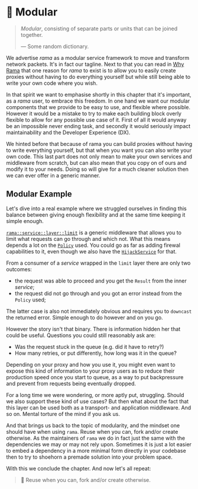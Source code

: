 # 🧱 Modular

> _Modular_, consisting of separate parts or units that can be joined together.
>
> — Some random dictionary.

We advertise _rama_ as a modular service framework to move and transform network packets. It's in fact our tagline. Next to that you can read in [Why Rama](../why_rama.md) that one reason for _rama_ to exist is to allow you to easily
create proxies without having to do everything yourself but while still being
able to write your own code where you wish.

In that spirit we want to emphasise shortly in this chapter that it's
important, as a _rama_ user, to embrace this freedom. In one hand
we want our modular components that we provide to be easy to use,
and flexible where possible. However it would be a mistake to try to make
each building block overly flexible to allow for any possible use case of it.
First of all it would anyway be an impossible never ending task,
and secondly it would seriously impact maintainability and the
Developer Experience (DX).

We hinted before that because of rama you can build proxies without
having to write everything yourself, but that when you want
you can also write your own code. This last part does not only mean
to make your own services and middleware from scratch, but can also
mean that you copy on of ours and modify it to your needs. Doing
so will give for a much cleaner solution then we can ever offer
in a generic manner.

## Modular Example

Let's dive into a real example where we struggled ourselves in finding
this balance between giving enough flexibility and at the same time
keeping it simple enough.

[`rama::service::layer::limit`](https://ramaproxy.org/docs/rama/service/layer/limit/struct.Limit.html) is a generic middleware that allows you to limit what
requests can go through and which not. What this means depends a lot on
the [`Policy`](https://ramaproxy.org/docs/rama/service/layer/limit/policy/trait.Policy.html) used.
You could go as far as adding firewal capabilities to it, even
though we also have the
[`HijackService`](https://ramaproxy.org/docs/rama/service/layer/struct.HijackService.html) for that.

From a consumer of a _service_ wrapped in the `limit` layer there are only two
outcomes:

- the request was able to proceed and you get the `Result` from the inner _service_;
- the request did not go through and you got an error instead from the `Policy` used;

The latter case is also not immediately obvious and requires you to `downcast` the returned error. Simple enough to do however and on you go.

However the story isn't that binary. There is information hidden her that could be useful. Questions you could still reasonably ask are:

- Was the request stuck in the queue (e.g. did it have to retry?)
- How many retries, or put differently, how long was it in the queue?

Depending on your proxy and how you use it, you might even want to expose this
kind of information to your proxy users as to reduce their production speed once
you start to queue, as a way to put backpressure and prevent from requests
being eventually dropped.

For a long time we were wondering, or more aptly put, struggling. Should we also
support these kind of use cases? But then what about the fact that this layer
can be used both as a transport- and application middleware. And so on. Mental torture of the mind if you ask us.

And that brings us back to the topic of modularity, and the mindset one should
have when using `rama`. Reuse when you can, fork and/or create otherwise.
As the maintainers of `rama` we do in fact just the same with the dependencies
we may or may not rely upon. Sometimes it is just a lot easier to embed
a dependency in a more minimal form directly in your codebase then to try
to shoehorn a premade solution into your problem space.

With this we conclude the chapter. And now let's all repeat:

> 🖖 Reuse when you can, fork and/or create otherwise.